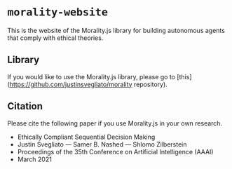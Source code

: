 # `morality-website`

This is the website of the Morality.js library for building autonomous agents that comply with ethical theories.

## Library

If you would like to use the Morality.js library, please go to [this](https://github.com/justinsvegliato/morality repository).

## Citation

Please cite the following paper if you use Morality.js in your own research.

* Ethically Compliant Sequential Decision Making
* Justin Svegliato — Samer B. Nashed — Shlomo Zilberstein
* Proceedings of the 35th Conference on Artificial Intelligence (AAAI)
* March 2021
